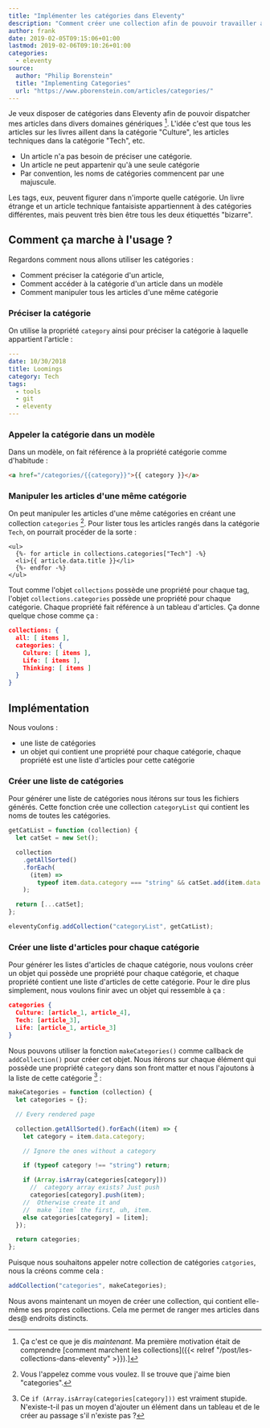 ```yaml
---
title: "Implémenter les catégories dans Eleventy"
description: "Comment créer une collection afin de pouvoir travailler avec des catégories dans le générateur Eleventy."
author: frank
date: 2019-02-05T09:15:06+01:00
lastmod: 2019-02-06T09:10:26+01:00
categories:
  - eleventy
source:
  author: "Philip Borenstein"
  title: "Implementing Categories"
  url: "https://www.pborenstein.com/articles/categories/"
---
```


Je veux disposer de catégories dans Eleventy afin de pouvoir dispatcher
mes articles dans divers domaines génériques [^1]. L'idée c'est que tous les
articles sur les livres aillent dans la catégorie "Culture", les articles
techniques dans la catégorie "Tech", etc.

- Un article n'a pas besoin de préciser une catégorie.
- Un article ne peut appartenir qu'à une seule catégorie
- Par convention, les noms de catégories commencent par une majuscule.

Les tags, eux, peuvent figurer dans n'importe quelle catégorie. Un livre
étrange et un article technique fantaisiste appartiennent à des
catégories différentes, mais peuvent très bien être tous les deux étiquettés "bizarre".

## Comment ça marche à l'usage ?

Regardons comment nous allons utiliser les catégories :

- Comment préciser la catégorie d'un article,
- Comment accéder à la catégorie d'un article dans un modèle
- Comment manipuler tous les articles d'une même catégorie

### Préciser la catégorie

On utilise la propriété `category` ainsi pour préciser la catégorie à laquelle
appartient l'article :

```yaml
---
date: 10/30/2018
title: Loomings
category: Tech
tags:
  - tools
  - git
  - eleventy
---

```

### Appeler la catégorie dans un modèle

Dans un modèle, on fait référence à la propriété catégorie comme d'habitude :

```html
<a href="/categories/{{category}}">{{ category }}</a>
```

### Manipuler les articles d'une même catégorie

On peut manipuler les articles d'une même catégories en créant une collection `categories` [^2].
Pour lister tous les articles rangés dans la catégorie `Tech`, on pourrait procéder de la sorte :

```twig
<ul>
  {%- for article in collections.categories["Tech"] -%}
  <li>{{ article.data.title }}</li>
  {%- endfor -%}
</ul>
```

Tout comme l'objet `collections` possède une propriété pour chaque tag, l'objet
`collections.categories` possède une propriété pour chaque catégorie.
Chaque propriété fait référence à un tableau d'articles. Ça donne quelque chose comme ça :

```json
collections: {
  all: [ items ],
  categories: {
    Culture: [ items ],
    Life: [ items ],
    Thinking: [ items ]
  }
}
```

## Implémentation

Nous voulons :

- une liste de catégories
- un objet qui contient une propriété pour chaque catégorie, chaque propriété est une liste d'articles pour cette catégorie

### Créer une liste de catégories

Pour générer une liste de catégories nous itérons sur tous les fichiers générés.
Cette fonction crée une collection `categoryList` qui contient les noms de toutes les catégories.

```js
getCatList = function (collection) {
  let catSet = new Set();

  collection
    .getAllSorted()
    .forEach(
      (item) =>
        typeof item.data.category === "string" && catSet.add(item.data.category)
    );

  return [...catSet];
};

eleventyConfig.addCollection("categoryList", getCatList);
```

### Créer une liste d'articles pour chaque catégorie

Pour générer les listes d'articles de chaque catégorie, nous voulons créer un objet qui possède une propriété pour chaque catégorie, et chaque propriété contient une liste d'articles de cette catégorie. Pour le dire plus simplement, nous voulons finir avec un objet qui ressemble à ça :

```json
categories {
  Culture: [article_1, article_4],
  Tech: [article_3],
  Life: [article_1, article_3]
}
```

Nous pouvons utiliser la fonction `makeCategories()` comme callback de `addCollection()` pour créer cet objet. Nous itérons sur chaque élément qui possède une propriété `category` dans son front matter et nous l'ajoutons à la liste de cette catégorie [^explication] :

```js
makeCategories = function (collection) {
  let categories = {};

  // Every rendered page

  collection.getAllSorted().forEach((item) => {
    let category = item.data.category;

    // Ignore the ones without a category

    if (typeof category !== "string") return;

    if (Array.isArray(categories[category]))
      //  category array exists? Just push
      categories[category].push(item);
    //  Otherwise create it and
    //  make `item` the first, uh, item.
    else categories[category] = [item];
  });

  return categories;
};
```

Puisque nous souhaitons appeler notre collection de catégories `catgories`, nous la créons comme cela :

```js
addCollection("categories", makeCategories);
```

Nous avons maintenant un moyen de créer une collection, qui contient elle-même ses propres collections. Cela me permet de ranger mes articles dans des@ endroits distincts.

[^1]: Ça c'est ce que je dis _maintenant_. Ma première motivation était de comprendre [comment marchent les collections]({{< relref "/post/les-collections-dans-eleventy" >}}).]
[^2]: Vous l'appelez comme vous voulez. Il se trouve que j'aime bien "categories".
[^explication]: Ce `if (Array.isArray(categories[category]))` est vraiment stupide. N'existe-t-il pas un moyen d'ajouter un élément dans un tableau et de le créer au passage s'il n'existe pas ?
